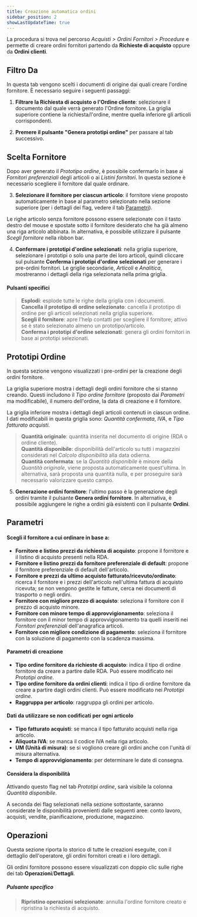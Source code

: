 ```yaml
---
title: Creazione automatica ordini
sidebar_position: 2
showLastUpdateTime: true
---
```


La procedura si trova nel percorso *Acquisti > Ordini Fornitori > Procedure* e permette di creare ordini fornitori partendo da **Richieste di acquisto** oppure da **Ordini clienti**.

## Filtro Da

In questa tab vengono scelti i documenti di origine dai quali creare l'ordine fornitore. È necessario seguire i seguenti passaggi:

1. **Filtrare la Richiesta di acquisto o l'Ordine cliente**: selezionare il documento dal quale verrà generato l'Ordine fornitore. La griglia superiore contiene la richiesta/l'ordine, mentre quella inferiore gli articoli corrispondenti.
   
2. **Premere il pulsante "Genera prototipi ordine"** per passare al tab successivo.

## Scelta Fornitore

Dopo aver generato il *Prototipo ordine*, è possibile confermarlo in base ai *Fornitori preferenziali* degli articoli o ai *Listini fornitori*. In questa sezione è necessario scegliere il fornitore dal quale ordinare.

3. **Selezionare il fornitore per ciascun articolo**: il fornitore viene proposto automaticamente in base al parametro selezionato nella sezione superiore (per i dettagli dei flag, vedere il tab [Parametri](/docs/purchase/purchase-orders/procedures/create-purchase-orders-from-purchase-requests#parametri)).

Le righe articolo senza fornitore possono essere selezionate con il tasto destro del mouse e spostate sotto il fornitore desiderato che ha già almeno una riga articolo abbinata. In alternativa, è possibile utilizzare il pulsante *Scegli fornitore* nella ribbon bar.

4. **Confermare i prototipi d'ordine selezionati**: nella griglia superiore, selezionare i prototipi o solo una parte dei loro articoli, quindi cliccare sul pulsante **Conferma i prototipi d'ordine selezionati** per generare i pre-ordini fornitori. Le griglie secondarie, *Articoli* e *Analitica*, mostreranno i dettagli della riga selezionata nella prima griglia.

#### Pulsanti specifici

> **Esplodi**: esplode tutte le righe della griglia con i documenti.  
> **Cancella il prototipo di ordine selezionato**: cancella il prototipo di ordine per gli articoli selezionati nella griglia superiore.  
> **Scegli il fornitore**: apre l'help contatti per scegliere il fornitore; attivo se è stato selezionato almeno un prototipo/articolo.  
> **Conferma i prototipi d'ordine selezionati**: genera gli ordini fornitori in base ai prototipi selezionati.

## Prototipi Ordine

In questa sezione vengono visualizzati i pre-ordini per la creazione degli ordini fornitore.

La griglia superiore mostra i dettagli degli ordini fornitore che si stanno creando. Questi includono il *Tipo ordine fornitore* (proposto dai *Parametri* ma modificabile), il numero dell'ordine, la data di creazione e il fornitore.

La griglia inferiore mostra i dettagli degli articoli contenuti in ciascun ordine. I dati modificabili in questa griglia sono: *Quantità confermata*, *IVA*, e *Tipo fatturato acquisti*.

> **Quantità originale**: quantità inserita nel documento di origine (RDA o ordine cliente).  
> **Quantità disponibile**: disponibilità dell'articolo su tutti i magazzini considerati nel *Calcolo disponibilità* alla data odierna.  
> **Quantità confermata**: se la *Quantità disponibile* è minore della *Quantità originale*, viene proposta automaticamente quest'ultima. In alternativa, sarà proposta una quantità nulla, e per proseguire sarà necessario valorizzare questo campo.

5. **Generazione ordini fornitore**: l'ultimo passo è la generazione degli ordini tramite il pulsante **Genera ordini fornitore**. In alternativa, è possibile aggiungere le righe a ordini già esistenti con il pulsante **Ordini**.

## Parametri

#### Scegli il fornitore a cui ordinare in base a:

- **Fornitore e listino prezzi da richiesta di acquisto**: propone il fornitore e il listino di acquisto presenti nella RDA.  
- **Fornitore e listino prezzi da fornitore preferenziale di default**: propone il fornitore preferenziale di default dell'articolo.  
- **Fornitore e prezzi da ultimo acquisto fatturato/ricevuto/ordinato**: ricerca il fornitore e i prezzi dell'articolo nell'ultima fattura di acquisto ricevuta; se non vengono gestite le fatture, cerca nei documenti di trasporto o negli ordini.  
- **Fornitore con migliore prezzo di acquisto**: seleziona il fornitore con il prezzo di acquisto minore.  
- **Fornitore con minore tempo di approvvigionamento**: seleziona il fornitore con il minor tempo di approvvigionamento tra quelli inseriti nei *Fornitori preferenziali* dell'anagrafica articoli.  
- **Fornitore con migliore condizione di pagamento**: seleziona il fornitore con la soluzione di pagamento con la scadenza massima.

#### Parametri di creazione

- **Tipo ordine fornitore da richieste di acquisto**: indica il tipo di ordine fornitore da creare a partire dalle RDA. Può essere modificato nei *Prototipi ordine*.  
- **Tipo ordine fornitore da ordini clienti**: indica il tipo di ordine fornitore da creare a partire dagli ordini clienti. Può essere modificato nei *Prototipi ordine*.  
- **Raggruppa per articolo**: raggruppa gli ordini per articolo.

#### Dati da utilizzare se non codificati per ogni articolo

- **Tipo fatturato acquisti**: se manca il tipo fatturato acquisti nella riga articolo.  
- **Aliquota IVA**: se manca il codice IVA nella riga articolo.  
- **UM (Unità di misura)**: se si vogliono creare gli ordini anche con l'unità di misura alternativa.  
- **Tempo di approvvigionamento**: per determinare le date di consegna.

#### Considera la disponibilità

Attivando questo flag nel tab *Prototipi ordine*, sarà visibile la colonna *Quantità disponibile*.

A seconda dei flag selezionati nella sezione sottostante, saranno considerate le disponibilità provenienti dalle seguenti aree: conto lavoro, acquisti, vendite, pianificazione, produzione, magazzino.

## Operazioni

Questa sezione riporta lo storico di tutte le creazioni eseguite, con il dettaglio dell'operatore, gli ordini fornitori creati e i loro dettagli.

Gli ordini fornitore possono essere visualizzati con doppio clic sulle righe dei tab **Operazioni**/**Dettagli**.

##### Pulsante specifico

> **Ripristino operazioni selezionate**: annulla l'ordine fornitore creato e ripristina la richiesta di acquisto.
